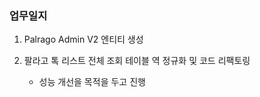 ### 업무일지

1. Palrago Admin V2 엔티티 생성

2. 팔라고 톡 리스트 전체 조회 테이블 역 정규화 및 코드 리팩토링

   - 성능 개선을 목적을 두고 진행
